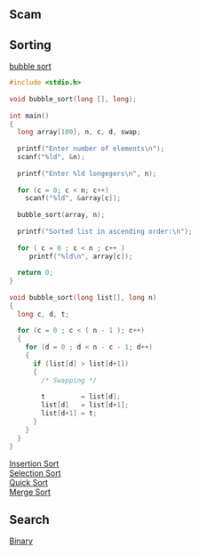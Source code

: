 ## Scam  
## Sorting  
[bubble sort](https://brosdead345.github.io/hi/bubblesort.c)  
```c
#include <stdio.h>
 
void bubble_sort(long [], long);
 
int main()
{
  long array[100], n, c, d, swap;
 
  printf("Enter number of elements\n");
  scanf("%ld", &n);
 
  printf("Enter %ld longegers\n", n);
 
  for (c = 0; c < n; c++)
    scanf("%ld", &array[c]);
 
  bubble_sort(array, n);
 
  printf("Sorted list in ascending order:\n");
 
  for ( c = 0 ; c < n ; c++ )
     printf("%ld\n", array[c]);
 
  return 0;
}
 
void bubble_sort(long list[], long n)
{
  long c, d, t;
 
  for (c = 0 ; c < ( n - 1 ); c++)
  {
    for (d = 0 ; d < n - c - 1; d++)
    {
      if (list[d] > list[d+1])
      {
        /* Swapping */
 
        t         = list[d];
        list[d]   = list[d+1];
        list[d+1] = t;
      }
    }
  }
}
```
[Insertion Sort](https://brosdead345.github.io/hi/insertionsort.c)  
[Selection Sort](https://brosdead345.github.io/hi/selectionsort.c)  
[Quick Sort](https://brosdead345.github.io/hi/quicksort.c)  
[Merge Sort](https://brosdead345.github.io/hi/mergesort.c)  
## Search  
[Binary](https://brosdead345.github.io/hi/binary.c)  

